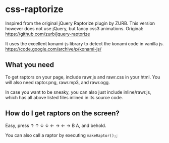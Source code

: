 # css-raptorize
Inspired from the original jQuery Raptorize plugin by ZURB. This version however does not use jQuery, but fancy css3 animations.
Original: https://github.com/zurb/jquery-raptorize

It uses the excellent konami-js library to detect the konami code in vanilla js.
https://code.google.com/archive/p/konami-js/

## What you need
To get raptors on your page, include rawr.js and rawr.css in your html.
You will also need raptor.png, rawr.mp3, and rawr.ogg.

In case you want to be sneaky, you can also just include inline/rawr.js, which has all above listed files inlined in its source code.

## How do I get raptors on the screen?
Easy, press &ShortUpArrow; &ShortUpArrow; &darr; &darr; &larr; &rarr; &larr; &rarr; B A, and behold.

You can also call a raptor by executing `makeRaptor();`;
